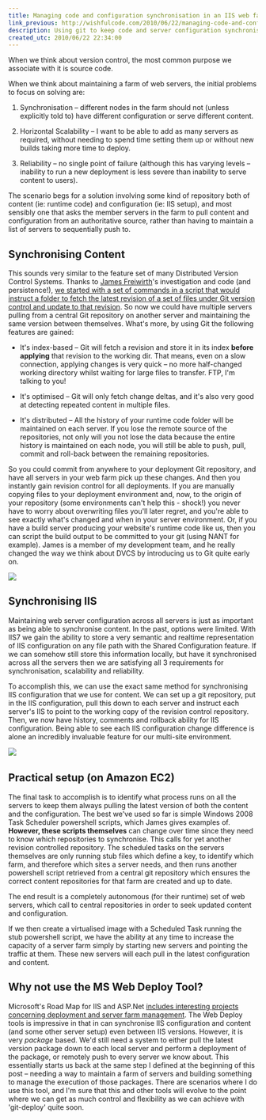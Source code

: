 ```yaml
---
title: Managing code and configuration synchronisation in an IIS web farm
link_previous: http://wishfulcode.com/2010/06/22/managing-code-and-configuration-synchronisation-in-an-iis-web-farm/
description: Using git to keep code and server configuration synchronised in a cloud environment
created_utc: 2010/06/22 22:34:00
---
```


When we think about version control, the most common purpose we associate with it is source code.  


When we think about maintaining a farm of web servers, the initial problems to focus on solving are:  


  1. Synchronisation – different nodes in the farm should not (unless explicitly told to) have different configuration or serve different content.  

  2. Horizontal Scalability – I want to be able to add as many servers as required, without needing to spend time setting them up or without new builds taking more time to deploy.  

  3. Reliability – no single point of failure (although this has varying levels – inability to run a new deployment is less severe than inability to serve content to users).   


The scenario begs for a solution involving some kind of repository both of content (ie: runtime code) and configuration (ie: IIS setup), and most sensibly one that asks the member servers in the farm to pull content and configuration from an authoritative source, rather than having to maintain a list of servers to sequentially push to.  


## Synchronising Content  


This sounds very similar to the feature set of many Distributed Version Control Systems. Thanks to [James Freiwirth](http://thecodedecanter.wordpress.com/)'s investigation and code (and persistence!), [we started with a set of commands in a script that would instruct a folder to fetch the latest revision of a set of files under Git version control and update to that revision](http://thecodedecanter.wordpress.com/2010/03/25/one-click-website-deployment-using-teamcity-nant-git-and-powershell/). So now we could have multiple servers pulling from a central Git repository on another server and maintaining the same version between themselves. What's more, by using Git the following features are gained:  


  * It's index-based – Git will fetch a revision and store it in its index **before applying** that revision to the working dir. That means, even on a slow connection, applying changes is very quick – no more half-changed working directory whilst waiting for large files to transfer. FTP, I'm talking to you!  

  * It's optimised – Git will only fetch change deltas, and it's also very good at detecting repeated content in multiple files.  

  * It's distributed – All the history of your runtime code folder will be maintained on each server. If you lose the remote source of the repositories, not only will you not lose the data because the entire history is maintained on each node, you will still be able to push, pull, commit and roll-back between the remaining repositories.  


So you could commit from anywhere to your deployment Git repository, and have all servers in your web farm pick up these changes. And then you instantly gain revision control for all deployments. If you are manually copying files to your deployment environment and, now, to the origin of your repository (some environments can't help this - shock!) you never have to worry about overwriting files you'll later regret, and you're able to see exactly what's changed and when in your server environment. Or, if you have a build server producing your website's runtime code like us, then you can script the build output to be committed to your git (using NANT for example). James is a member of my development team, and he really changed the way we think about DVCS by introducing us to Git quite early on.  



![](../media-a/gitdeploy-buildoutput.JPG)  


## Synchronising IIS  


Maintaining web server configuration across all servers is just as important as being able to synchronise content. In the past, options were limited. With IIS7 we gain the ability to store a very semantic and realtime representation of IIS configuration on any file path with the Shared Configuration feature. If we can somehow still store this information locally, but have it synchronised across all the servers then we are satisfying all 3 requirements for synchronisation, scalability and reliability.  

To accomplish this, we can use the exact same method for synchronising IIS configuration that we use for content. We can set up a git repository, put in the IIS configuration, pull this down to each server and instruct each server's IIS to point to the working copy of the revision control repository. Then, we now have history, comments and rollback ability for IIS configuration. Being able to see each IIS configuration change difference is alone an incredibly invaluable feature for our multi-site environment.  

![](../media-a/gitdeploy-iis.jpg)   


## Practical setup (on Amazon EC2)  


The final task to accomplish is to identify what process runs on all the servers to keep them always pulling the latest version of both the content and the configuration. The best we've used so far is simple Windows 2008 Task Scheduler powershell scripts, which James gives examples of. **However, these scripts themselves** can change over time since they need to know which repositories to synchronise. This calls for yet another revision controlled repository. The scheduled tasks on the servers themselves are only running stub files which define a key, to identify which farm, and therefore which sites a server needs, and then runs another powershell script retrieved from a central git repository which ensures the correct content repositories for that farm are created and up to date.  


The end result is a completely autonomous (for their runtime) set of web servers, which call to central repositories in order to seek updated content and configuration.   


If we then create a virtualised image with a Scheduled Task running the stub powershell script, we have the ability at any time to increase the capacity of a server farm simply by starting new servers and pointing the traffic at them. These new servers will each pull in the latest configuration and content.  


## Why not use the MS Web Deploy Tool?  


Microsoft's Road Map for IIS and ASP.Net [includes interesting projects concerning deployment and server farm management](http://blogs.iis.net/msdeploy/archive/2008/01/22/welcome-to-the-web-deployment-team-blog.aspx). The Web Deploy tools is impressive in that in can synchronise IIS configuration and content (and some other server setup) even between IIS versions. However, it is very _package_ based. We'd still need a system to either pull the latest version package down to each local server and perform a deployment of the package, or remotely push to every server we know about. This essentially starts us back at the same step I defined at the beginning of this post – needing a way to maintain a farm of servers and building something to manage the execution of those packages. There are scenarios where I do use this tool, and I'm sure that this and other tools will evolve to the point where we can get as much control and flexibility as we can achieve with 'git-deploy' quite soon.
